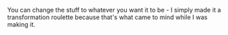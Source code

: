 You can change the stuff to whatever you want it to be - I simply made it a transformation roulette because that's what came to mind while I was making it.

